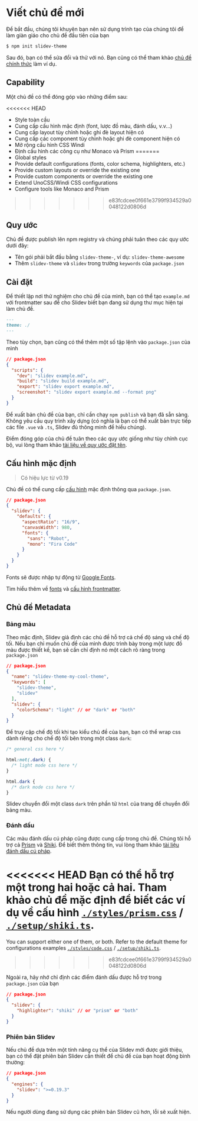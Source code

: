 # Viết chủ đề mới

Để bắt đầu, chúng tôi khuyên bạn nên sử dụng trình tạo của chúng tôi để làm giàn giáo cho chủ đề đầu tiên của bạn

```bash
$ npm init slidev-theme
```

Sau đó, bạn có thể sửa đổi và thử với nó. Bạn cũng có thể tham khảo [chủ đề chính thức](/themes/gallery) làm ví dụ.

## Capability

Một chủ đề có thể đóng góp vào những điểm sau:

<<<<<<< HEAD
- Style toàn cầu
- Cung cấp cấu hình mặc định (font, lược đồ màu, đánh dấu, v.v...)
- Cung cấp layout tùy chỉnh hoặc ghi đè layout hiện có
- Cung cấp các component tùy chỉnh hoặc ghi đè component hiện có
- Mở rộng cấu hình CSS Windi
- Định cấu hình các công cụ như Monaco và Prism
=======
- Global styles
- Provide default configurations (fonts, color schema, highlighters, etc.)
- Provide custom layouts or override the existing one
- Provide custom components or override the existing one
- Extend UnoCSS/Windi CSS configurations
- Configure tools like Monaco and Prism
>>>>>>> e83fcdcee0f661e3799f934529a0048122d0806d

## Quy ước

Chủ đề được publish lên npm registry và chúng phải tuân theo các quy ước dưới đây:

- Tên gói phải bắt đầu bằng `slidev-theme-`, ví dụ: `slidev-theme-awesome`
- Thêm `slidev-theme` và `slidev` trong trường `keywords` của `package.json`

## Cài đặt

Để thiết lập nơi thử nghiệm cho chủ đề của mình, bạn có thể tạo `example.md` với frontmatter sau để cho Slidev biết bạn đang sử dụng thư mục hiện tại làm chủ đề.

```md
---
theme: ./
---
```

Theo tùy chọn, bạn cũng có thể thêm một số tập lệnh vào `package.json` của mình

```json
// package.json
{
  "scripts": {
    "dev": "slidev example.md",
    "build": "slidev build example.md",
    "export": "slidev export example.md",
    "screenshot": "slidev export example.md --format png"
  }
}
```

Để xuất bản chủ đề của bạn, chỉ cần chạy `npm publish` và bạn đã sẵn sàng. Không yêu cầu quy trình xây dựng (có nghĩa là bạn có thể xuất bản trực tiếp các file `.vue` và `.ts`, Slidev đủ thông minh để hiểu chúng).

Điểm đóng góp của chủ đề tuân theo các quy ước giống như tùy chỉnh cục bộ, vui lòng tham khảo [tài liệu về quy ước đặt tên](/custom/). 

## Cấu hình mặc định

> Có hiệu lực từ v0.19

Chủ đề có thể cung cấp [cấu hình](/custom/#frontmatter-configures) mặc định thông qua `package.json`.

```json
// package.json
{
  "slidev": {
    "defaults": {
      "aspectRatio": "16/9",
      "canvasWidth": 980,
      "fonts": {
        "sans": "Robot",
        "mono": "Fira Code"
      }
    }
  }
}
```

Fonts sẽ được nhập tự động từ [Google Fonts](https://fonts.google.com/).

Tìm hiểu thêm về [fonts](/custom/fonts) và [cấu hình frontmatter](/custom/#frontmatter-configures).

## Chủ đề Metadata

### Bảng màu

Theo mặc định, Slidev giả định các chủ đề hỗ trợ cả chế độ sáng và chế độ tối. Nếu bạn chỉ muốn chủ đề của mình được trình bày trong một lược đồ màu được thiết kế, bạn sẽ cần chỉ định nó một cách rõ ràng trong `package.json`

```json
// package.json
{
  "name": "slidev-theme-my-cool-theme",
  "keywords": [
    "slidev-theme",
    "slidev"
  ],
  "slidev": {
    "colorSchema": "light" // or "dark" or "both"
  }
}
```

Để truy cập chế độ tối khi tạo kiểu chủ đề của bạn, bạn có thể wrap css dành riêng cho chế độ tối bên trong một class `dark`:

```css
/* general css here */

html:not(.dark) {
  /* light mode css here */
}

html.dark {
  /* dark mode css here */
}
```

Slidev chuyển đổi một class `dark` trên phần tử `html` của trang để chuyển đổi bảng màu.

### Đánh dấu

Các màu đánh dấu cú pháp cũng được cung cấp trong chủ đề. Chúng tôi hỗ trợ cả [Prism](https://prismjs.com/) và [Shiki](https://github.com/shikijs/shiki). Để biết thêm thông tin, vui lòng tham khảo [tài liệu đánh dấu cú pháp](/custom/highlighters).

<<<<<<< HEAD
Bạn có thể hỗ trợ một trong hai hoặc cả hai. Tham khảo chủ đề mặc định để biết các ví dụ về cấu hình [`./styles/prism.css`](https://github.com/slidevjs/slidev/blob/main/packages/theme-default/styles/prism.css) / [`./setup/shiki.ts`](https://github.com/slidevjs/slidev/blob/main/packages/theme-default/setup/shiki.ts).
=======
You can support either one of them, or both. Refer to the default theme for configurations examples [`./styles/code.css`](https://github.com/slidevjs/slidev/blob/main/packages/create-theme/template/styles/code.css) / [`./setup/shiki.ts`](https://github.com/slidevjs/slidev/blob/main/packages/create-theme/template/setup/shiki.ts).
>>>>>>> e83fcdcee0f661e3799f934529a0048122d0806d

Ngoài ra, hãy nhớ chỉ định các điểm đánh dấu được hỗ trợ trong `package.json` của bạn

```json
// package.json
{
  "slidev": {
    "highlighter": "shiki" // or "prism" or "both"
  }
}
```

### Phiên bản Slidev

Nếu chủ đề dựa trên một tính năng cụ thể của Slidev mới được giới thiệu, bạn có thể đặt phiên bản Slidev cần thiết để chủ đề của bạn hoạt động bình thường:

```json
// package.json
{
  "engines": {
    "slidev": ">=0.19.3"
  }
}
```

Nếu người dùng đang sử dụng các phiên bản Slidev cũ hơn, lỗi sẽ xuất hiện.

